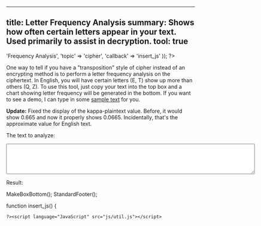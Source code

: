 ----
title: Letter Frequency Analysis
summary: Shows how often certain letters appear in your text.  Used primarily to assist in decryption.
tool: true
----
<?php

require '../../functions.inc';
StandardHeader(array(
		'title' => 'Frequency Analysis',
		'topic' => 'cipher',
		'callback' => 'insert_js'
	));

?>

<p>One way to tell if you have a "transposition" style of cipher instead of
an encrypting method is to perform a letter frequency analysis on the
ciphertext.  In English, you will have certain letters (E, T) show up more
than others (Q, Z).  To use this tool, just copy your text into the top box
and a chart showing letter frequency will be generated in the bottom.  If
you want to see a demo, I can type in some <a href="#"
onclick="insert_sample(0); return false">sample text</a> for you.</p>

<p><b>Update:</b>  Fixed the display of the kappa-plaintext value.  Before,
it would show 0.665 and now it properly shows 0.0665.  Incidentally, that's
the approximate value for English text.</p>

<form name="encoder" method=post action="#" onsubmit="return false;">
<p>The text to analyze:</p>
<p><textarea name="text" rows="5" cols="80"></textarea></p>
</form>
<p>Result:</p>
<?php MakeBoxTop('center', 'width: 75%'); ?>
<span id='output'></span>
<?php

MakeBoxBottom();
StandardFooter();


function insert_js() {

	?><script language="JavaScript" src="js/util.js"></script>
<script language="JavaScript" src="js/friedman.js"></script>
<script language="JavaScript"><!--
// This code was written by Tyler Akins and placed in the public domain.
// Feel free to use this code if you so desire.
// It would be nice if you left this header intact.  http://rumkin.com

var Sample_Text = "As this sample text is typed into the frequency " +
	"analyzer for you, the bars on the bottom will jump around.  " +
	"The analyzer is actually figuring out the letter frequencies " +
	"on the fly.\n\nThe analyzer will also figure out statistics " +
	"concerning numbers.  For instance, the code " +
	"\"102154165145040154141147157157156\" will be shown to have " +
	"no numbers higher than 7, which could indicate that the " +
	"code is in octal.  You can try to figure out what it is " +
	"by heading over to the substitution cipher page.";
var Sample_Place = 0, Sample_Last = '';

function start_update()
{
   if (! document.getElementById)
   {
      alert('Sorry, you need a newer browser.');
      return;
   }

   if ((! document.Util_Loaded) || (! document.getElementById('output')) ||
      (! document.Friedman_Loaded))
   {
      window.setTimeout('start_update()', 100);
      return;
   }
   upd();
}


function upd()
{
   if (IsUnchanged(document.encoder.text))
   {
      window.setTimeout('upd()', 100);
      return;
   }

   ResizeTextArea(document.encoder.text);

   var e = document.getElementById('output');

   if (document.encoder.text.value == '')
   {
      e.innerHTML = 'Enter in some text to analyze.  Below is a chart of ' +
         'the approximate letter frequencies in the English language.' +
	 '<br><br>' +
	 insert_standard();
   }
   else
   {
      f_ic = Friedman(document.encoder.text.value,
         'ABCDEFGHIJKLMNOPQRSTUVWXYZ');
      f_kappa = Math.round(f_ic * 10000) / 10000;
      f_ic = Math.round(26 * f_ic * 10000) / 10000;
      e.innerHTML = 'Friedman IC:  ' + f_ic + ' (kappa-plaintext: ' + f_kappa + ')';
      e.innerHTML += '<br>';
      e.innerHTML += analyze(document.encoder.text.value);
   }

   window.setTimeout('upd()', 100);
}

function insert_standard()
{
   var values = new Array(8.2, 1.5, 2.8, 4.2, 12.7, 2.2, 2.0, 6.1, 7.0, // a-i
                          0.2, 0.8, 4.0, 2.4, 6.9, 7.5, 1.9, 0.1, 6.0, // j-r
			  6.3, 9.1, 2.8, 1.0, 2.4, 0.2, 2.0, 0.1); // s-z
   return show_graph('ABCDEFGHIJKLMNOPQRSTUVWXYZ', values);
}

function insert_sample(p)
{
   p ++;
   if (p == 1)
   {
      document.encoder.text.value = '';
      Sample_Last = '';
   }
   if (document.encoder.text.value != Sample_Last)
      return;
   if (p > Sample_Text.length)
      return;
   document.encoder.text.value = Sample_Text.substr(0, p);
   Sample_Last = document.encoder.text.value;  // IE changes \n into \r\n
   window.setTimeout('insert_sample(' + p + ')', 35);
}

function analyze(t)
{
   var stat_letters = 'ABCDEFGHIJKLMNOPQRSTUVWXYZ0123456789';
   var alphabet = new Array(stat_letters.length);
   var i;

   t = t.toUpperCase();

   for (i = 0; i < alphabet.length; i ++)
      alphabet[i] = 0;

   for (i = 0; i < t.length; i ++)
   {
      var n = stat_letters.indexOf(t.charAt(i));
      if (n >= 0)
         alphabet[n] ++;
   }

   return show_graph(stat_letters, alphabet);
}

function show_graph(lett, valu)
{
   var colors = new Array('#CC2222', '#FF5555');
   var i, scale, out;

   for (i = 0, scale = 0; i < valu.length; i ++)
   {
      scale = Math.max(scale, valu[i]);
   }

   out = "<table border=0 cellpadding=0 cellspacing=0 width=100%>\n";
   for (i = 0; i < valu.length; i ++)
   {
      out += "<tr><th width=1>" + lett.charAt(i) +
         "</th><td width=1>&nbsp;</td><td>";
      out += "<div style='background: ";
      out += colors[i % colors.length];
      out += "; width: ";
      out += "" + Math.floor(100 * (valu[i] / scale));
      out += "%; font-size: 7pt'>&nbsp;</div>";
      out += "</td></tr>\n";
   }
   out += "</table>\n";

   return out;
}

window.setTimeout('start_update()', 100);

// --></script>
<?php
}

